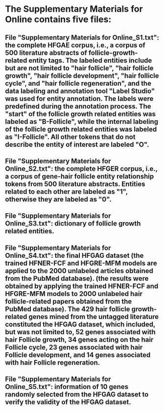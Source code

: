 # The Supplementary Materials for Online contains five files:
## File "Supplementary Materials for Online_S1.txt": the complete HFGAE corpus, i.e., a corpus of 500 literature abstracts of follicle-growth-related entity tags. The labeled entities include but are not limited to "hair follicle", "hair follicle growth", "hair follicle development", "hair follicle cycle", and "hair follicle regeneration", and the data labeling and annotation tool "Label Studio" was used for entity annotation. The labels were predefined during the annotation process. The "start" of the follicle growth related entities was labeled as "B-Follicle", while the internal labeling of the follicle growth related entities was labeled as "I-Follicle". All other tokens that do not describe the entity of interest are labeled "O".
## File "Supplementary Materials for Online_S2.txt": the complete HFGER corpus, i.e., a corpus of gene-hair follicle entity relationship tokens from 500 literature abstracts. Entities related to each other are labeled as "1", otherwise they are labeled as "0".
## File "Supplementary Materials for Online_S3.txt": dictionary of follicle growth related entities.
## File "Supplementary Materials for Online_S4.txt": the final HFGAG dataset (the trained HFNER-FCF and HFGRE-MFM models are applied to the 2000 unlabeled articles obtained from the PubMed database). (the results were obtained by applying the trained HFNER-FCF and HFGRE-MFM models to 2000 unlabeled hair follicle-related papers obtained from the PubMed database). The 429 hair follicle growth-related genes mined from the untagged literature constituted the HFGAG dataset, which included, but was not limited to, 52 genes associated with hair Follicle growth, 34 genes acting on the hair Follicle cycle, 23 genes associated with hair Follicle development, and 14 genes associated with hair Follicle regeneration.
## File "Supplementary Materials for Online_S5.txt": information of 10 genes randomly selected from the HFGAG dataset to verify the validity of the HFGAG dataset.


